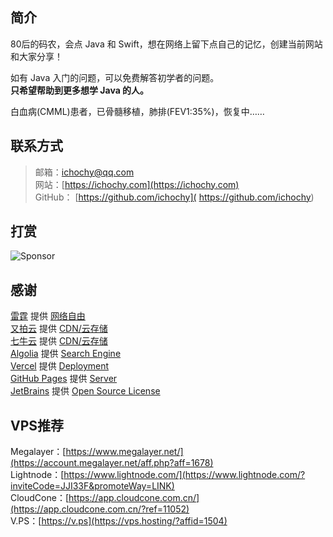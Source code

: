## 简介
80后的码农，会点 Java 和 Swift，想在网络上留下点自己的记忆，创建当前网站和大家分享！  

如有 Java 入门的问题，可以免费解答初学者的问题。  
**只希望帮助到更多想学 Java 的人。**

白血病(CMML)患者，已骨髓移植，肺排(FEV1:35%)，恢复中……  

## 联系方式
> 邮箱：[ichochy@qq.com](mailto:ichochy@qq.com)  
> 网站：[https://ichochy.com](https://ichochy.com)  
> GitHub： [https://github.com/ichochy]( https://github.com/ichochy)

## 打赏 
![Sponsor](https://ichochy.com/sponsor.jpg)

## 感谢 
[雷霆](https://leiting.uniss.me/invite/0HczadPR) 提供 [网络自由](https://leiting.uniss.me/invite/0HczadPR)  
[又拍云](https://console.upyun.com/register/?invite=r1z6aWlRt) 提供 [CDN/云存储](https://console.upyun.com/register/?invite=r1z6aWlRt)  
[七牛云](https://portal.qiniu.com/signup?code=3l7cpouzlru4y) 提供 [CDN/云存储](https://portal.qiniu.com/signup?code=3l7cpouzlru4y)  
[Algolia](https://www.algolia.com/) 提供 [Search Engine](https://www.algolia.com/)  
[Vercel](https://vercel.com/) 提供 [Deployment](https://vercel.com/)  
[GitHub Pages](https://pages.github.com/) 提供 [Server](https://pages.github.com/)  
[JetBrains](https://www.jetbrains.com/) 提供 [Open Source License](https://www.jetbrains.com/shop/eform/opensource)  

## VPS推荐

Megalayer：[https://www.megalayer.net/](https://account.megalayer.net/aff.php?aff=1678)  
Lightnode：[https://www.lightnode.com/](https://www.lightnode.com/?inviteCode=JJI33F&promoteWay=LINK)  
CloudCone：[https://app.cloudcone.com.cn/](https://app.cloudcone.com.cn/?ref=11052)  
V.PS：[https://v.ps](https://vps.hosting/?affid=1504)  

